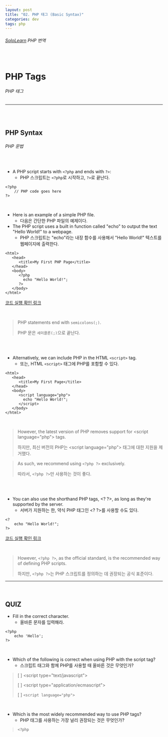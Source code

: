 ```yaml
---
layout: post
title: "02. PHP 태그 (Basic Syntax)"
categories: dev
tags: php
---
```


###### [SoloLearn](https://www.sololearn.com/) PHP 번역

<br>

# PHP Tags

###### PHP 태그

------

<br>

<br>

## PHP Syntax

###### PHP 문법

<br>

- A PHP script starts with `<?php` and ends with `?>`:
  - PHP 스크립트는 `<?php`로 시작하고, `?>`로 끝난다.

```php+HTML
<?php
	// PHP code goes here
?>
```



<br>

- Here is an example of a simple PHP file.
  - 다음은 간단한 PHP 파일의 예제이다.
- The PHP script uses a built in function called "echo" to output the text "Hello World!" to a webpage.
  - PHP 스크립트는 "echo"라는 내장 함수를 사용해서 "Hello World!" 텍스트를 웹페이지에 출력한다.

```php+HTML
<html>
   <head>
      <title>My First PHP Page</title>
   </head>
   <body>
      <?php
      	echo "Hello World!";
      ?>
   </body>
</html>
```

[코드 실행 확인 링크](https://code.sololearn.com/454/#php)

<br>

> PHP statements end with `semicolons(;)`.
>
> PHP 문은 `세미콜론(;)`으로 끝난다.

<br>

<br>

- Alternatively, we can include PHP in the HTML `<script>` tag.
  - 또는, HTML `<script>` 태그에 PHP를 포함할 수 있다.

```php+HTML
<html>
   <head>
      <title>My First Page</title>
   </head>
   <body>
      <script language="php">
      	echo "Hello World!";
      </script>
   </body>
</html>
```

<br>

> However, the latest version of PHP removes support for \<script language="php"> tags.
>
> 하지만, 최신 버전의 PHP는 \<script language="php"> 태그에 대한 지원을 제거했다.

> As such, we recommend using `<?php ?>` exclusively.
>
> 따라서, `<?php ?>`만 사용하는 것이 좋다.

<br>

<br>

- You can also use the shorthand PHP tags, \<? ?>, as long as they're supported by the server.
  - 서버가 지원하는 한, 약식 PHP 태그인 \<? ?>를 사용할 수도 있다.

```php+HTML
<?
	echo "Hello World!";
?>
```

[코드 실행 확인 링크](https://code.sololearn.com/456/#php)

<br>

> However, `<?php ?>`, as the official standard, is the recommended way of defining PHP scripts.
>
> 하지만, `<?php ?>`는 PHP 스크립트를 정의하는 데 권장되는 공식 표준이다.

------

<br>

## QUIZ

- Fill in the correct character.
  - 올바른 문자를 입력해라.

```php+HTML
<?php
	echo 'Hello';
?>
```

<br>

- Which of the following is correct when using PHP with the script tag?
  - 스크립트 태그와 함께 PHP를 사용할 때 올바른 것은 무엇인가?

> [ ] \<script type="text/javascript">
>
> [ ] \<script type="application/ecmascript">
>
> [ ] `<script language="php">`

<br>

- Which is the most widely recommended way to use PHP tags?
  - PHP 태그를 사용하는 가장 널리 권장되는 것은 무엇인가?

> `<?php`

<br>
